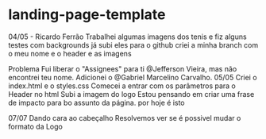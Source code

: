 # landing-page-template
04/05 - Ricardo Ferrão
Trabalhei algumas imagens dos tenis e fiz alguns testes com backgrounds
já subi eles para o github
criei a minha branch com o meu nome e o header e as imagens

Problema
Fui liberar o "Assignees" para ti @Jefferson Vieira, mas não encontrei teu nome.
Adicionei o @Gabriel Marcelino Carvalho.
05/05
Criei o index.html e o styles.css
Comecei a entrar com os parâmetros para o Header no html
Subi a imagem do logo
Estou pensando em criar uma frase de impacto para bo assunto da página.
por hoje é isto

07/07 
Dando cara ao cabeçalho
Resolvemos ver se é possivel mudar o formato da Logo

